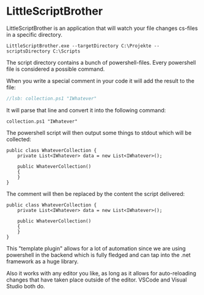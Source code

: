 # LittleScriptBrother

LittleScriptBrother is an application that will watch your file changes cs-files in a specific directory.

```
LittleScriptBrother.exe --targetDirectory C:\Projekte --scriptsDirectory C:\Scripts
```

The script directory contains a bunch of powershell-files. 
Every powershell file is considered a possible command.

When you write a special comment in your code it will add the result to the file:

```csharp
//lsb: collection.ps1 "IWhatever"
```

It will parse that line and convert it into the following command: 
```
collection.ps1 "IWhatever"
```

The powershell script will then output some things to stdout which will be collected:
```
public class WhateverCollection {
    private List<IWhatever> data = new List<IWhatever>();
    
    public WhateverCollection()
    {
    }
}
```

The comment will then be replaced by the content the script delivered:
```
public class WhateverCollection {
    private List<IWhatever> data = new List<IWhatever>();
    
    public WhateverCollection()
    {
    }
}
```

This "template plugin" allows for a lot of automation since we are using powershell in the backend which is fully fledged and can tap into the .net framework as a huge library.

Also it works with any editor you like, as long as it allows for auto-reloading changes that have taken place outside of the editor. VSCode and Visual Studio both do.
